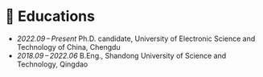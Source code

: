 # 📖 Educations
- *2022.09 – Present* Ph.D. candidate, University of Electronic Science and Technology of China, Chengdu  
- *2018.09 – 2022.06* B.Eng., Shandong University of Science and Technology, Qingdao
